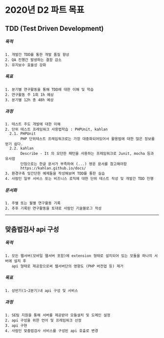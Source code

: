 2020년 D2 파트 목표
==============================


## TDD (Test Driven Development)

##### 목적
    1. 개발간 TDD를 통한 개발 품질 향상
    2. QA 진행간 발생하는 결함 감소
    3. 유지보수 효율성 강화
  
##### 목표
    1. 분기별 연구활동을 통해 TDD에 대한 이해 및 학습
    2. 연구활동 주 1회 1h 예상
    3. 분기별 12h 총 48h 예상
  
##### 과정
    1. 테스트 주도 개발에 대한 이해
    2. 단위 테스트 프레임워크 사용법학습 : PHPUnit, kahlan
      2.1. PHPUnit
           PHP 단위테스트 프레임워크로는 가장 대중화되어있어서 활용법에 대한 많은 정보를 얻기 쉽다.
      2.2. kahlan
           Describe - It 의 모던한 패턴을 사용하는 프레임워크로 Junit, mocha 등과 유사함
           단점으로는 한글 문서가 부족하여 (...) 영문 문서를 참고해야함
           https://kahlan.github.io/docs/
    3. 환경구축 및간단한 예제들을 작성해보며 TDD를 통한 실습
    4. 사람인 일부 서비스 또는 비즈니스 로직에 대한 단위 테스트 작성 및 개발간 TDD 진행
       
##### 문서화
    1. 주별 또는 월별 연구활동 기록
    2. 추후 기록된 연구활동을 토대로 사람인 기술블로그 작성

***
## 맞춤법검사 api 구성

##### 목적
    1. 모든 웹서버(모바일 웹서버 포함)에 extension 형태로 설치되어 있는 모듈을 하나의 서버에 설치 후 
       api 형태로 제공함으로써 웹서버단의 영향도 (PHP 버전업 등) 제거
    
##### 목표
    1. 상반기(1~2분기)내 api 구성 및 서비스
    
##### 과정
    1. SE팀 지원을 통해 서버를 제공받아 모듈설치 및 도메인 설정
    2. api 구성을 위한 언어 및 프레임워크 선정
    3. api 구현 
    4. 사람인 맞춤법검사 서비스를 구성된 api 호출로 변경
    
